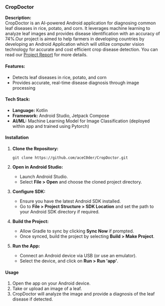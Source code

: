 ### CropDoctor

**Description:**\
CropDoctor is an AI-powered Android application for diagnosing common leaf diseases in rice, potato, and corn. It leverages machine learning to analyze leaf images and provides disease identification with an accuracy of 74%.Our project is aimed to help farmers in developing countries by developing an Android Application which will utilize computer vision technology for accurate and cost efficient crop disease detection. You can read our [Project Report](https://docs.google.com/document/d/1HZjQc1YrYz2NnDgOHM7wYycz_tkXDJTU75hQSuypc7c/edit?tab=t.0) for more details.

#### Features:

-   Detects leaf diseases in rice, potato, and corn
-   Provides accurate, real-time disease diagnosis through image processing

#### Tech Stack:

-   **Language:** Kotlin
-   **Framework:** Android Studio, Jetpack Compose
-   **AI/ML:** Machine Learning Model for Image Classification (deployed within app and trained using Pytorch) 

#### Installation

1.  **Clone the Repository:**

    `git clone https://github.com/aceC0der/CropDoctor.git`

2.  **Open in Android Studio:**

    -   Launch Android Studio.
    -   Select **File > Open** and choose the cloned project directory.
3.  **Configure SDK:**

    -   Ensure you have the latest Android SDK installed.
    -   Go to **File > Project Structure > SDK Location** and set the path to your Android SDK directory if required.
4.  **Build the Project:**

    -   Allow Gradle to sync by clicking **Sync Now** if prompted.
    -   Once synced, build the project by selecting **Build > Make Project**.
5.  **Run the App:**

    -   Connect an Android device via USB (or use an emulator).
    -   Select the device, and click on **Run > Run 'app'**.

#### Usage

1.  Open the app on your Android device.
2.  Take or upload an image of a leaf.
3.  CropDoctor will analyze the image and provide a diagnosis of the leaf disease if detected.
